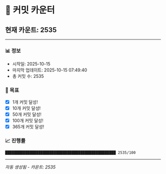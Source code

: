 # 🔢 커밋 카운터

## 현재 카운트: 2535

---

### 📊 정보
- 시작일: 2025-10-15
- 마지막 업데이트: 2025-10-15 07:49:40
- 총 커밋 수: 2535

### 🎯 목표
- [x] 1개 커밋 달성!
- [x] 10개 커밋 달성!
- [x] 50개 커밋 달성!
- [x] 100개 커밋 달성!
- [x] 365개 커밋 달성!

### 📈 진행률
```
██████████████████████████████████████████████████ 2535/100
```

---
*자동 생성됨 - 카운트: 2535*
